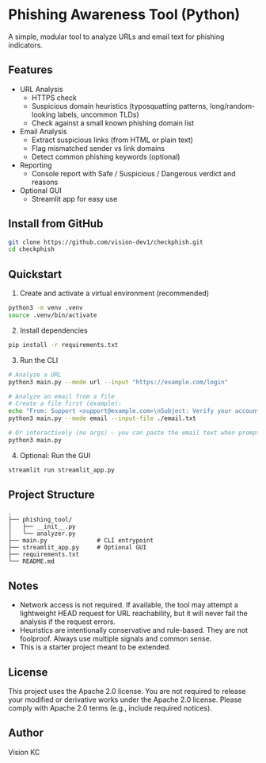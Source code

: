 # Phishing Awareness Tool (Python)

A simple, modular tool to analyze URLs and email text for phishing indicators.

## Features
- URL Analysis
  - HTTPS check
  - Suspicious domain heuristics (typosquatting patterns, long/random-looking labels, uncommon TLDs)
  - Check against a small known phishing domain list
- Email Analysis
  - Extract suspicious links (from HTML or plain text)
  - Flag mismatched sender vs link domains
  - Detect common phishing keywords (optional)
- Reporting
  - Console report with Safe / Suspicious / Dangerous verdict and reasons
- Optional GUI
  - Streamlit app for easy use

## Install from GitHub

```bash
git clone https://github.com/vision-dev1/checkphish.git
cd checkphish
```

## Quickstart

1) Create and activate a virtual environment (recommended)

```bash
python3 -m venv .venv
source .venv/bin/activate
```

2) Install dependencies

```bash
pip install -r requirements.txt
```

3) Run the CLI

```bash
# Analyze a URL
python3 main.py --mode url --input "https://example.com/login"

# Analyze an email from a file
# Create a file first (example):
echo "From: Support <support@example.com>\nSubject: Verify your account\nClick here: https://example-login-secure.com" > email.txt
python3 main.py --mode email --input-file ./email.txt

# Or interactively (no args) — you can paste the email text when prompted
python3 main.py
```

4) Optional: Run the GUI

```bash
streamlit run streamlit_app.py
```

## Project Structure

```
.
├── phishing_tool/
│   ├── __init__.py
│   └── analyzer.py
├── main.py              # CLI entrypoint
├── streamlit_app.py     # Optional GUI
├── requirements.txt
└── README.md
```

## Notes
- Network access is not required. If available, the tool may attempt a lightweight HEAD request for URL reachability, but it will never fail the analysis if the request errors.
- Heuristics are intentionally conservative and rule-based. They are not foolproof. Always use multiple signals and common sense.
- This is a starter project meant to be extended.

## License
This project uses the Apache 2.0 license. You are not required to release your modified or derivative works under the Apache 2.0 license. Please comply with Apache 2.0 terms (e.g., include required notices).

## Author
Vision KC
